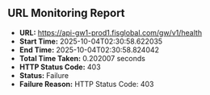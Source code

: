 ## URL Monitoring Report

- **URL:** https://api-gw1-prod1.fisglobal.com/gw/v1/health
- **Start Time:** 2025-10-04T02:30:58.622035
- **End Time:** 2025-10-04T02:30:58.824042
- **Total Time Taken:** 0.202007 seconds
- **HTTP Status Code:** 403
- **Status:** Failure
- **Failure Reason:** HTTP Status Code: 403
